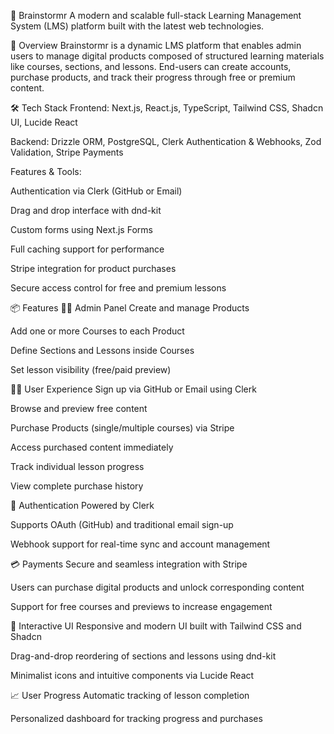 🧠 Brainstormr
A modern and scalable full-stack Learning Management System (LMS) platform built with the latest web technologies.

🚀 Overview
Brainstormr is a dynamic LMS platform that enables admin users to manage digital products composed of structured learning materials like courses, sections, and lessons. End-users can create accounts, purchase products, and track their progress through free or premium content.

🛠 Tech Stack
Frontend: Next.js, React.js, TypeScript, Tailwind CSS, Shadcn UI, Lucide React

Backend: Drizzle ORM, PostgreSQL, Clerk Authentication & Webhooks, Zod Validation, Stripe Payments

Features & Tools:

Authentication via Clerk (GitHub or Email)

Drag and drop interface with dnd-kit

Custom forms using Next.js Forms

Full caching support for performance

Stripe integration for product purchases

Secure access control for free and premium lessons

📦 Features
🧑‍💼 Admin Panel
Create and manage Products

Add one or more Courses to each Product

Define Sections and Lessons inside Courses

Set lesson visibility (free/paid preview)

🙋‍♂️ User Experience
Sign up via GitHub or Email using Clerk

Browse and preview free content

Purchase Products (single/multiple courses) via Stripe

Access purchased content immediately

Track individual lesson progress

View complete purchase history

🔐 Authentication
Powered by Clerk

Supports OAuth (GitHub) and traditional email sign-up

Webhook support for real-time sync and account management

💳 Payments
Secure and seamless integration with Stripe

Users can purchase digital products and unlock corresponding content

Support for free courses and previews to increase engagement

🧩 Interactive UI
Responsive and modern UI built with Tailwind CSS and Shadcn

Drag-and-drop reordering of sections and lessons using dnd-kit

Minimalist icons and intuitive components via Lucide React

📈 User Progress
Automatic tracking of lesson completion

Personalized dashboard for tracking progress and purchases
